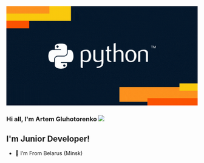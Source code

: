 <img src="https://github.com/Dabygi/Dabygi/blob/main/Python%20gif2.gif">

### Hi all, I'm Artem Gluhotorenko <img src="https://media.giphy.com/media/hvRJCLFzcasrR4ia7z/giphy.gif" width="25px">

## I'm Junior Developer!

- 📍 I’m From Belarus (Minsk)

